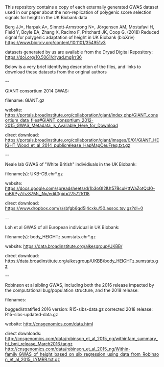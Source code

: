 This repository contains a copy of each externally generated GWAS dataset used in our paper about the non-replication of polygenic score selection signals for height in the UK Biobank data

Berg JJ*, Harpak A*, Sinnott-Armstrong N*, Jörgensen AM, Mostafavi H, Field Y, Boyle EA, Zhang X, Racimo F, Pritchard JK, Coop G. (2018) Reduced signal for polygenic adaptation of height in UK Biobank (bioXriv)
https://www.biorxiv.org/content/10.1101/354951v3

datasets generated by us are available from the Dryad Digital Repository: https://doi.org/10.5061/dryad.mg1rr36

Below is a very brief identifying description of the files, and links to download these datasets from the original authors

--

GIANT consortium 2014 GWAS:

filename:
GIANT.gz

website:
https://portals.broadinstitute.org/collaboration/giant/index.php/GIANT_consortium_data_files#GIANT_consortium_2012-2015_GWAS_Metadata_is_Available_Here_for_Download

direct download:
https://portals.broadinstitute.org/collaboration/giant/images/0/01/GIANT_HEIGHT_Wood_et_al_2014_publicrelease_HapMapCeuFreq.txt.gz





--

Neale lab GWAS of "White British" individiuals in the UK Biobank:

filename(s):
UKB-GB.chr*.gz

website:
https://docs.google.com/spreadsheets/d/1b3oGI2lUt57BcuHttWaZotQcI0-mBRPyZihz87Ms_No/edit#gid=275725118

direct download:
https://www.dropbox.com/s/sbfgb6qd5i4cxku/50.assoc.tsv.gz?dl=0





--

Loh et al GWAS of all European individual in UK Biobank:

filename(s):
body_HEIGHTz.sumstats.chr*.gz

website:
https://data.broadinstitute.org/alkesgroup/UKBB/

direct download:
https://data.broadinstitute.org/alkesgroup/UKBB/body_HEIGHTz.sumstats.gz





--

Robinson et al sibling GWAS, including both the 2016 release impacted by the computational bug/population structure, and the 2018 release:

filenames:

bugged/stratified 2016 version: R15-sibs-data.gz
corrected 2018 release: R15-sibs-updated-data.gz

website:
http://cnsgenomics.com/data.html

direct downloads:
http://cnsgenomics.com/data/robinson_et_al_2015_ng/withinfam_summary_ht_bmi_release_March2016.tar.gz
http://cnsgenomics.com/data/robinson_et_al_2015_ng/Within-family_GWAS_of_height_based_on_sib_regression_using_data_from_Robinson_et_al_2015_LYMRR.txt.gz
